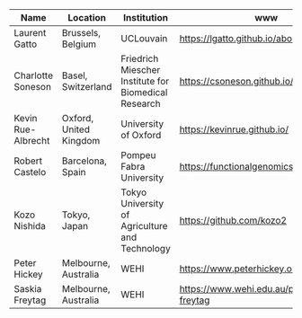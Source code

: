 | Name     |    Location | Institution |  www |
|----------|-------------|-------------|-------|
| Laurent Gatto | Brussels, Belgium | UCLouvain | https://lgatto.github.io/about/ |
| Charlotte Soneson | Basel, Switzerland | Friedrich Miescher Institute for Biomedical Research| https://csoneson.github.io/ |
| Kevin Rue-Albrecht | Oxford, United Kingdom | University of Oxford | https://kevinrue.github.io/ |
| Robert Castelo |  Barcelona, Spain | Pompeu Fabra University | https://functionalgenomics.upf.edu |
| Kozo Nishida | Tokyo, Japan | Tokyo University of Agriculture and Technology | https://github.com/kozo2|
| Peter Hickey | Melbourne, Australia | WEHI | https://www.peterhickey.org/ |
| Saskia Freytag | Melbourne, Australia | WEHI | https://www.wehi.edu.au/people/saskia-freytag |
